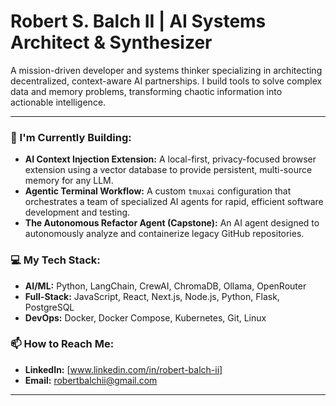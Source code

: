 # Robert S. Balch II | AI Systems Architect & Synthesizer

A mission-driven developer and systems thinker specializing in architecting decentralized, context-aware AI partnerships. I build tools to solve complex data and memory problems, transforming chaotic information into actionable intelligence.

---

### 🔭 I'm Currently Building:

-   **AI Context Injection Extension:** A local-first, privacy-focused browser extension using a vector database to provide persistent, multi-source memory for any LLM.
-   **Agentic Terminal Workflow:** A custom `tmuxai` configuration that orchestrates a team of specialized AI agents for rapid, efficient software development and testing.
-   **The Autonomous Refactor Agent (Capstone):** An AI agent designed to autonomously analyze and containerize legacy GitHub repositories.

### 💻 My Tech Stack:

-   **AI/ML:** Python, LangChain, CrewAI, ChromaDB, Ollama, OpenRouter
-   **Full-Stack:** JavaScript, React, Next.js, Node.js, Python, Flask, PostgreSQL
-   **DevOps:** Docker, Docker Compose, Kubernetes, Git, Linux

### 📫 How to Reach Me:

-   **LinkedIn:** [www.linkedin.com/in/robert-balch-ii]
-   **Email:** robertbalchii@gmail.com

---
